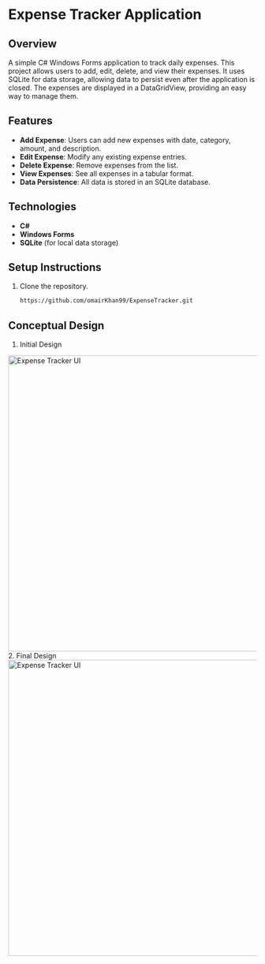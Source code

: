 # Expense Tracker Application

## Overview
A simple C# Windows Forms application to track daily expenses. This project allows users to add, edit, delete, and view their expenses. It uses SQLite for data storage, allowing data to persist even after the application is closed. The expenses are displayed in a DataGridView, providing an easy way to manage them.

## Features
- **Add Expense**: Users can add new expenses with date, category, amount, and description.
- **Edit Expense**: Modify any existing expense entries.
- **Delete Expense**: Remove expenses from the list.
- **View Expenses**: See all expenses in a tabular format.
- **Data Persistence**: All data is stored in an SQLite database.

## Technologies
- **C#**
- **Windows Forms**
- **SQLite** (for local data storage)

## Setup Instructions
1. Clone the repository.
   ```bash
   https://github.com/omairKhan99/ExpenseTracker.git

## Conceptual Design
1. Initial Design 
 <img src="sources/Initial Design.jpg" alt="Expense Tracker UI" width="600">
2. Final Design
    <img src="sources/Final Output.jpg" alt="Expense Tracker UI" width="600">
